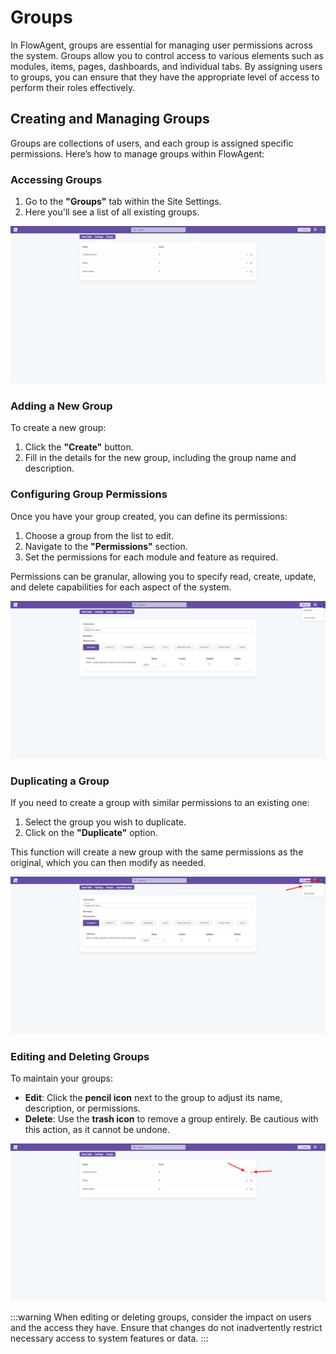 # Groups

In FlowAgent, groups are essential for managing user permissions across the system. Groups allow you to control access to various elements such as modules, items, pages, dashboards, and individual tabs. By assigning users to groups, you can ensure that they have the appropriate level of access to perform their roles effectively.

## Creating and Managing Groups

Groups are collections of users, and each group is assigned specific permissions. Here’s how to manage groups within FlowAgent:

### Accessing Groups

1. Go to the **"Groups"** tab within the Site Settings.
2. Here you'll see a list of all existing groups.

![List of Groups](site-settings-groups-list.png)

### Adding a New Group

To create a new group:

1. Click the **"Create"** button.
2. Fill in the details for the new group, including the group name and description.

### Configuring Group Permissions

Once you have your group created, you can define its permissions:

1. Choose a group from the list to edit.
2. Navigate to the **"Permissions"** section.
3. Set the permissions for each module and feature as required.

Permissions can be granular, allowing you to specify read, create, update, and delete capabilities for each aspect of the system.

![Group Permissions Example](site-settings-groups-configure.png)

### Duplicating a Group

If you need to create a group with similar permissions to an existing one:

1. Select the group you wish to duplicate.
2. Click on the **"Duplicate"** option.

This function will create a new group with the same permissions as the original, which you can then modify as needed.

![Duplicate Group](site-settings-groups-duplicate.png)

### Editing and Deleting Groups

To maintain your groups:

- **Edit**: Click the **pencil icon** next to the group to adjust its name, description, or permissions.
- **Delete**: Use the **trash icon** to remove a group entirely. Be cautious with this action, as it cannot be undone.

![Edit and Delete Groups](site-settings-groups-edit-delete.png)

:::warning
When editing or deleting groups, consider the impact on users and the access they have. Ensure that changes do not inadvertently restrict necessary access to system features or data.
:::